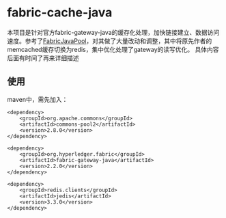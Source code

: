 # fabric-cache-java
本项目是针对官方fabric-gateway-java的缓存化处理，加快链接建立、数据访问速度。参考了[FabricJavaPool](https://github.com/SamYuan1990/FabricJavaPool)，对其做了大量改动和调整，其中将原先作者的memcached缓存切换为redis，集中优化处理了gateway的读写优化。
具体内容后面有时间了再来详细描述

## 使用
maven中，需先加入：
```pom
<dependency>
    <groupId>org.apache.commons</groupId>
    <artifactId>commons-pool2</artifactId>
    <version>2.8.0</version>
</dependency>

<dependency>
    <groupId>org.hyperledger.fabric</groupId>
    <artifactId>fabric-gateway-java</artifactId>
    <version>2.2.0</version>
</dependency>

<dependency>
    <groupId>redis.clients</groupId>
    <artifactId>jedis</artifactId>
    <version>3.3.0</version>
</dependency>
```